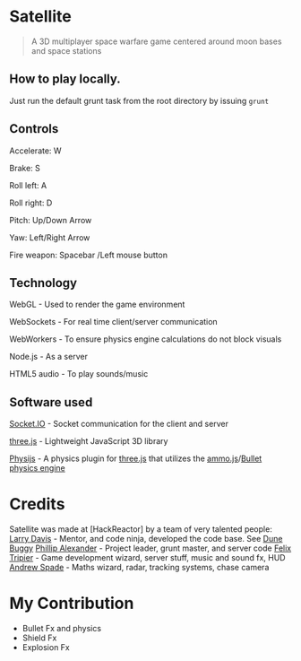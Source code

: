 # Satellite

> A 3D multiplayer space warfare game centered around moon bases and space stations

## How to play locally.

Just run the default grunt task from the root directory by issuing `grunt`

## Controls

Accelerate: W

Brake: S

Roll left: A

Roll right: D

Pitch: Up/Down Arrow

Yaw: Left/Right Arrow

Fire weapon: Spacebar /Left mouse button

## Technology

WebGL - Used to render the game environment

WebSockets - For real time client/server communication

WebWorkers - To ensure physics engine calculations do not block visuals

Node.js - As a server

HTML5 audio - To play sounds/music

## Software used

[Socket.IO] - Socket communication for the client and server

[three.js] - Lightweight JavaScript 3D library

[Physijs] - A physics plugin for [three.js] that utilizes the [ammo.js]/[Bullet physics engine]

[Socket.IO]: http://socket.io/
[three.js]: https://github.com/mrdoob/three.js/
[Physijs]: https://github.com/chandlerprall/Physijs
[ammo.js]: https://github.com/kripken/ammo.js/
[Bullet physics engine]: http://bulletphysics.org

# Credits

Satellite was made at [HackReactor] by a team of very talented people:
[Larry Davis] - Mentor, and code ninja, developed the code base. See [Dune Buggy]
[Phillip Alexander] - Project leader, grunt master, and server code
[Felix Tripier] - Game development wizard, server stuff, music and sound fx, HUD
[Andrew Spade] - Maths wizard, radar, tracking systems, chase camera

[Dune Buggy]: https://github.com/lazd/DuneBuggy
[Larry Davis]: https://github.com/lazd?source=cc
[Felix Tripier]: https://github.com/ftripier
[Phillip Alexander]: https://github.com/phillipalexander?source=cc
[Andrew Spade]: https://github.com/DodekaHydra

# My Contribution

- Bullet Fx and physics
- Shield Fx
- Explosion Fx
